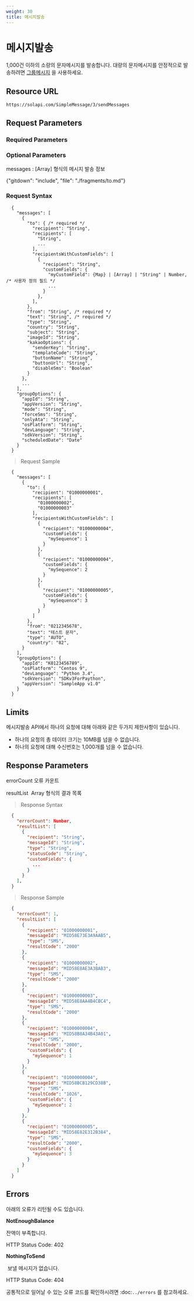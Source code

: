 ```yaml
---
weight: 30
title: 메시지발송
---
```


# 메시지발송

1,000건 이하의 소량의 문자메시지를 발송합니다. 대량의 문자메시지를 안정적으로 발송하려면 [그룹메시지](#GroupMessage) 을 사용하세요.


## Resource URL

`https://solapi.com/SimpleMessage/3/sendMessages`

## Request Parameters
### Required Parameters

### Optional Parameters

messages
: [Array] 형식의 메시지 발송 정보

{"gitdown": "include", "file": "./fragments/to.md"}

### Request Syntax

```syntax
  {
    "messages": [
      {
        "to": { /* required */
          "recipient": "String",
          "recipients": [
            "String",
            ...
          ],
          "recipientsWithCustomFields": [
            {
              "recipient": "String",
              "customFields": {
                "myCustomField": {Map} | [Array] | "String" | Number,  /* 사용자 정의 필드 */
                ...
              }
            },
          ],
        },
        "from": "String", /* required */
        "text": "String", /* required */
        "type": "String",
        "country": "String",       
        "subject": "String",      
        "imageId": "String",
        "kakaoOptions": {
          "senderKey": "String",
          "templateCode": "String",
          "buttonName": "String",
          "buttonUrl": "String",
          "disableSms": "Boolean"
        }
      },
      ...
    ],
    "groupOptions": {
      "appId": "String",
      "appVersion": "String",
      "mode": "String",
      "forceSms": "String",
      "onlyAta": "String",
      "osPlatform": "String",
      "devLanguage": "String",
      "sdkVersion": "String",
      "scheduledDate": "Date"
    }
  }
```

> Request Sample

```shell
  {
    "messages": [
      {
        "to": {
          "recipient": "01000000001",
          "recipients": [
            "01000000002",
            "01000000003"
          ],
          "recipientsWithCustomFields": [
            {
              "recipient": "01000000004",
              "customFields": {
                "mySequence": 1
              }
            },
            {
              "recipient": "01000000004",
              "customFields": {
                "mySequence": 2
              }
            },
            {
              "recipient": "01000000005",
              "customFields": {
                "mySequence": 3
              }
            }            
          ]
        },
        "from": "0212345678",
        "text": "테스트 문자",
        "type": "AUTO",
        "country": "82",
      }
    ],
    "groupOptions": {
      "appId": "K0123456789",
      "osPlatform": "Centos 9",
      "devLanguage": "Python 3.4",
      "sdkVersion": "SDKv3ForPaython",
      "appVersion": "SampleApp v1.0"
    }
  }
```


## Limits

메시지발송 API에서 하나의 요청에 대해 아래와 같은 두가지 제한사항이 있습니다.

  - 하나의 요청의 총 데이터 크기는 10MB를 넘을 수 없습니다.
  - 하나의 요청에 대해 수신번호는 1,000개를 넘을 수 없습니다. 

## Response Parameters


errorCount
  오류 카운트
 
resultList
  Array 형식의 결과 목록


> Response Syntax

```json
  {
    "errorCount": Number,
    "resultList": [
      {
        "recipient": "String",
        "messageId": "String",
        "type": "String",
        "statusCode": "String",
        "customFields": {
          ...
        }        
      }
    ],
  }
```

> Response Sample

```json
  {
    "errorCount": 1,
    "resultList": [
      {
        "recipient": "01000000001",
        "messageId": "MID58E73E3A9AAB5",
        "type": "SMS",
        "resultCode": "2000"
      },
      {
        "recipient": "01000000002",
        "messageId": "MID58E8AE3A3BAB3",
        "type": "SMS",
        "resultCode": "2000"
      },
      {
        "recipient": "01000000003",
        "messageId": "MID58E8AA4B4CBC4",
        "type": "SMS",
        "resultCode": "2000"
      },
      {
        "recipient": "01000000004",
        "messageId": "MID58B8A34B43A01",
        "type": "SMS",
        "resultCode": "2000",
        "customFields": {
          "mySequence": 1
        }
      },
      {
        "recipient": "01000000004",
        "messageId": "MID58BCB129CD38B",
        "type": "SMS",
        "resultCode": "1026",
        "customFields": {
          "mySequence": 2
        }
      },      
      {
        "recipient": "01000000005",
        "messageId": "MID58E82E312B384",
        "type": "SMS",
        "resultCode": "2000",
        "customFields": {
          "mySequence": 3
        }        
      }            
    ]
  }
```
## Errors

아래의 오류가 리턴될 수도 있습니다.

**NotEnoughBalance**

  잔액이 부족합니다.

  HTTP Status Code: 402

**NothingToSend**

  보낼 메시지가 없습니다.
  
  HTTP Status Code: 404
  
공통적으로 일어날 수 있는 오류 코드를 확인하시려면 :doc:`../errors` 를 참고하세요.


